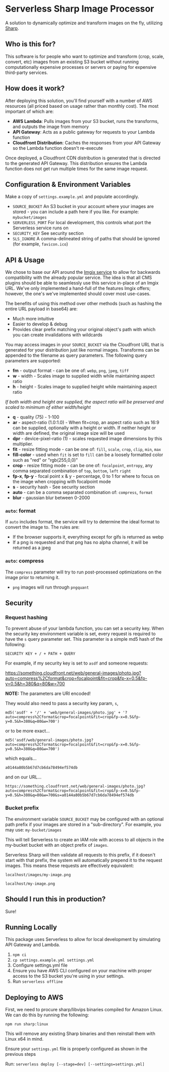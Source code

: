 # Serverless Sharp Image Processor
A solution to dynamically optimize and transform images on the fly, utilizing [Sharp](https://sharp.pixelplumbing.com/en/stable/).

## Who is this for?
This software is for people who want to optimize and transform (crop, scale, convert, etc) images from an existing S3
bucket without running computationally expensive processes or servers or paying for expensive third-party services.

## How does it work?
After deploying this solution, you'll find yourself with a number of AWS resources (all priced based on usage rather
than monthly cost). The most important of which are:
- **AWS Lambda**: Pulls images from your S3 bucket, runs the transforms, and outputs the image from memory
- **API Gateway**: Acts as a public gateway for requests to your Lambda function
- **Cloudfront Distribution**: Caches the responses from your API Gateway so the Lambda function doesn't re-execute

Once deployed, a Cloudfront CDN distribution is generated that is directed to the generated API Gateway. This distribution
ensures the Lambda function does not get run multiple times for the same image request.

## Configuration & Environment Variables
Make a copy of `settings.example.yml` and populate accordingly.

- `SOURCE_BUCKET` An S3 bucket in your account where your images are stored - you can include a path here if you like.
For example: `mybucket/images`
- `SERVERLESS_PORT` For local development, this controls what port the Serverless service runs on
- `SECURITY_KEY` See security section
- `SLS_IGNORE` A comma-delineated string of paths that should be ignored (for example, `favicon.ico`)

## API & Usage
We chose to base our API around the [Imgix service](https://docs.imgix.com/apis/url) to allow for backwards compatibility
with the already popular service. The idea is that all CMS plugins should be able to seamlessly use this service in-place of
an Imgix URL. We've only implemented a hand-full of the features Imgix offers; however, the one's we've
implemented should cover most use-cases.

The benefits of using this method over other methods (such as hashing the entire URL payload in base64) are:
- Much more intuitive
- Easier to develop & debug
- Provides clear prefix matching your original object's path with which you can create invalidations with wildcards

You may access images in your `SOURCE_BUCKET` via the Cloudfront URL that is generated for your distribution just like
normal images. Transforms can be appended to the filename as query parameters. The following query parameters are
supported:
- **fm** - output format - can be one of: `webp`, `png`, `jpeg`, `tiff`
- **w** - width - Scales image to supplied width while maintaining aspect ratio
- **h** - height - Scales image to supplied height while maintaining aspect ratio

*If both width and height are supplied, the aspect ratio will be preserved and scaled to minimum of either width/height*

- **q** - quality (75) - 1-100
- **ar** - aspect-ratio (1.0:1.0) - When fit=crop, an aspect ratio such as 16:9 can be supplied, optionally with a height or width. If neither height or width are defined, the original image size will be used 
- **dpr** - device-pixel-ratio (1) - scales requested image dimensions by this multiplier.
- **fit** - resize fitting mode - can be one of: `fill`, `scale`, `crop`, `clip`, `min`, `max`
- **fill-color** - used when `fit` is set to `fill` can be a loosely formatted color such as "red" or "rgb(255,0,0)"
- **crop** - resize fitting mode - can be one of: `focalpoint`, `entropy`, any comma separated combination of `top`, `bottom`, `left` `right`
- **fp-x**, **fp-y** - focal point x & y - percentage, 0 to 1 for where to focus on the image when cropping with focalpoint mode
- **s** - security hash - See security section
- **auto** - can be a comma separated combination of: `compress`, `format`
- **blur** - gaussian blur between 0-2000

### `auto`: format
If `auto` includes format, the service will try to determine the ideal format to convert the image to. The rules are:
- If the browser supports it, everything except for gifs is returned as webp
- If a png is requested and that png has no alpha channel, it will be returned as a jpeg

### `auto`: compress
The `compress` parameter will try to run post-processed optimizations on the image prior to returning it.
- `png` images will run through `pngquant`

## Security
### Request hashing
To prevent abuse of your lambda function, you can set a security key. When the security key environment variable is set,
every request is required to have the `s` query parameter set. This parameter is a simple md5 hash of the following:

`SECURITY KEY + / + PATH + QUERY`

For example, if my security key is set to `asdf` and someone requests:

https://something.cloudfront.net/web/general-images/photo.jpg?auto=compress%2Cformat&crop=focalpoint&fit=crop&fp-x=0.5&fp-y=0.5&h=380&q=80&w=700

__NOTE:__ The parameters are URI encoded!

They would also need to pass a security key param, `s`,

`md5('asdf' + '/' + 'web/general-images/photo.jpg' + '?auto=compress%2Cformat&crop=focalpoint&fit=crop&fp-x=0.5&fp-y=0.5&h=380&q=80&w=700')`

or to be more exact...

`md5('asdf/web/general-images/photo.jpg?auto=compress%2Cformat&crop=focalpoint&fit=crop&fp-x=0.5&fp-y=0.5&h=380&q=80&w=700')`

which equals...

`a0144a80b5b67d7cb6da78494ef574db`

and on our URL...

`https://something.cloudfront.net/web/general-images/photo.jpg?auto=compress%2Cformat&crop=focalpoint&fit=crop&fp-x=0.5&fp-y=0.5&h=380&q=80&w=700&s=a0144a80b5b67d7cb6da78494ef574db`

### Bucket prefix
The environment variable `SOURCE_BUCKET` may be configured with an optional path prefix if your images are stored in
a "sub-directory". For example, you may use:
`my-bucket/images`

This will tell Serverless to create an IAM role with access to all objects in the my-bucket bucket with an object prefix
of `images`.

Serverless Sharp will then validate all requests to this prefix, if it doesn't start with that prefix, the system will
automatically prepend it to the request images. This means these requests are effectively equivalent:

`localhost/images/my-image.png`

`localhost/my-image.png`

## Should I run this in production?
Sure!

## Running Locally
This package uses Serverless to allow for local development by simulating API Gateway and Lambda.
1. `npm ci`
2. `cp settings.example.yml settings.yml`
3. Configure settings.yml file
4. Ensure you have AWS CLI configured on your machine with proper access to the S3 bucket you're using in your settings.
5. Run `serverless offline`

## Deploying to AWS
First, we need to procure sharp/libvips binaries compiled for Amazon Linux. We can do this by running the following:

```
npm run sharp:linux
```

This will remove any existing Sharp binaries and then reinstall them with Linux x64 in mind.

Ensure your `settings.yml` file is properly configured as shown in the previous steps

Run: `serverless deploy [--stage=dev] [--settings=settings.yml]`
